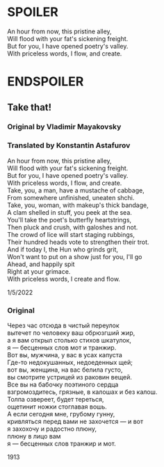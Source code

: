 # SPOILER
An hour from now, this pristine alley,  
Will flood with your fat's sickening freight.  
But for you, I have opened poetry's valley.  
With priceless words, I flow, and create.  
# ENDSPOILER

## Take that!
### Original by Vladimir Mayakovsky
### Translated by Konstantin Astafurov

An hour from now, this pristine alley,  
Will flood with your fat's sickening freight.  
But for you, I have opened poetry's valley.  
With priceless words, I flow, and create.  
Take, you, a man, have a mustache of cabbage,  
From somewhere unfinished, uneaten shchi.  
Take, you, woman, with makeup's thick bandage,  
A clam shelled in stuff, you peek at the sea.  
You'll take the poet's butterfly heartstrings,  
Then pluck and crush, with galoshes and not.  
The crowd of lice will start staging rubbings,  
Their hundred heads vote to strengthen their trot.  
And if today I, the Hun who grinds grit,  
Won't want to put on a show just for you, I'll go  
Ahead, and happily spit  
Right at your grimace.  
With priceless words, I create and flow.  

1/5/2022  
### Original
Через час отсюда в чистый переулок  
вытечет по человеку ваш обрюзгший жир,  
а я вам открыл столько стихов шкатулок,  
я — бесценных слов мот и транжир.  
Вот вы, мужчина, у вас в усах капуста  
Где-то недокушанных, недоеденных щей;  
вот вы, женщина, на вас белила густо,  
вы смотрите устрицей из раковин вещей.  
Все вы на бабочку поэтиного сердца  
взгромоздитесь, грязные, в калошах и без калош.  
Толпа озвереет, будет тереться,  
ощетинит ножки стоглавая вошь.  
А если сегодня мне, грубому гунну,  
кривляться перед вами не захочется — и вот  
я захохочу и радостно плюну,  
плюну в лицо вам  
я — бесценных слов транжир и мот.  

1913
